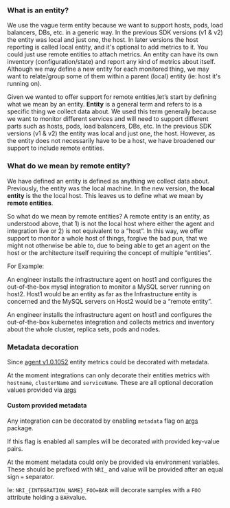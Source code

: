 ### What is an entity?

We use the vague term entity because we want to support hosts, pods, load balancers, DBs, etc. in a generic way. In the previous SDK versions (v1 & v2) the entity was local and just one, the host. In later versions the host reporting is called local entity, and it's optional to add metrics to it. You could just use remote entities to attach metrics. An entity can have its own inventory (configuration/state) and report any kind of metrics about itself. Although we may define a new entity for each monitored thing, we may want to relate/group some of them within a parent (local) entity (ie: host it's running on).
 
Given we wanted to offer support for remote entities,let’s start by defining what we mean by an entity. **Entity** is a general term and refers to is a specific thing we collect data about. We used this term generally because we want to monitor different services and will need to support different parts such as hosts, pods, load balancers, DBs, etc. In the previous SDK versions (v1 & v2) the entity was local and just one, the host. However, as the entity does not necessarily have to be a host, we have broadened our support to include remote entities.
 
### What do we mean by remote entity?

We have defined an entity is defined as anything we collect data about. Previously, the entity was the local machine. In the new version, the **local entity** is the the local host. This leaves us to define what we mean by **remote entities**.
 
So what do we mean by remote entities? A remote entity is an entity, as understood above, that 1) is not the local host where either the agent and integration live or 2) is not equivalent to a “host”. In this way, we offer support to monitor a whole host of things, forgive the bad pun, that we might not otherwise be able to, due to being able to get an agent on the host or the architecture itself requiring the concept of multiple “entities”.
 
For Example:
 
An engineer installs the infrastructure agent on host1 and configures the out-of-the-box mysql integration to monitor a MySQL server running on host2. Host1 would be an entity as far as the Infrastructure entity is concerned and the MySQL servers on Host2 would be a “remote entity”.
 
An engineer installs the infrastructure agent on host1 and configures the out-of-the-box kubernetes integration and collects metrics and inventory about the whole cluster, replica sets, pods and nodes.

### Metadata decoration

Since [agent v1.0.1052](https://docs.newrelic.com/docs/release-notes/infrastructure-release-notes/infrastructure-agent-release-notes/clone-new-relic-infrastructure-agent-101052) entity metrics could be decorated with metadata.

At the moment integrations can only decorate their entities metrics with `hostname`, `clusterName` and `serviceName`.
These are all optional decoration values provided via [args](https://github.com/newrelic/infra-integrations-sdk/blob/master/docs/toolset/args.md)

#### Custom provided metadata

Any integration can be decorated by enabling `metadata` flag on [args](https://github.com/newrelic/infra-integrations-sdk/blob/master/docs/toolset/args.md) package.

If this flag is enabled all samples will be decorated with provided key-value pairs.

At the moment metadata could only be provided via environment variables. These should be prefixed with `NRI_` and value
will be provided after an equal sign `=` separator. 

Ie: `NRI_{INTEGRATION_NAME}_FOO=BAR` will decorate samples with a `FOO` attribute holding a `BAR`value.
